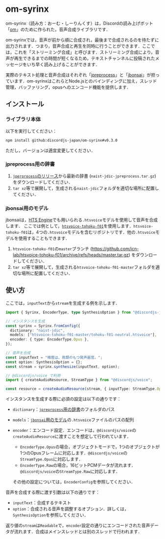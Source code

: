 # om-syrinx

om-syrinx（読み方：おーむ・しーりんくす）は，Discordの読み上げボット「[om](https://github.com/discordjs-japan/om)」のために作られた，音声合成ライブラリです．

om-syrinxでは，音声が前から順に合成され，最後まで合成されるのを待たずに出力されます．つまり，音声合成と再生を同時に行うことができます．ここでは，これを「ストリーミング合成」と呼びます．ストリーミング合成により，音声が再生できるまでの時間が短くなるため，テキストチャンネルに投稿されたメッセージをいち早く読み上げることができます．

実際のテキスト処理と音声合成はそれぞれ「[jpreprocess](https://crates.io/crates/jpreprocess)」と「[jbonsai](https://crates.io/crates/jbonsai)」が担っています．om-syrinxはこれらとNode.jsとのバインディングに加え，スレッド管理，バッファリング，opusへのエンコード機能を提供します．

## インストール

### ライブラリ本体

以下を実行してください：
```sh
npm install github:discordjs-japan/om-syrinx#v0.3.0
```
ただし，バージョンは適宜変更してください．

### jpreprocess用の辞書

1.  [`jperprocess`のリリース](https://github.com/jpreprocess/jpreprocess/releases)から最新の辞書 (`naist-jdic-jpreprocess.tar.gz`) をダウンロードしてください．
1.  `tar xz`等で展開して，生成される`naist-jdic`フォルダを適切な場所に配置してください．

### jbonsai用のモデル

jbonsaiは，[HTS Engine](https://hts-engine.sourceforge.net)でも用いられる`.htsvoice`モデルを使用して音声を合成します．
ここでは例として，[`htsvoice-tohoku-f01`](https://github.com/icn-lab/htsvoice-tohoku-f01)を使用します．`htsvoice-tohoku-f01`は，4つの`.htsvoice`モデルを含むリポジトリです．他の`.htsvoice`モデルを使用することもできます．

1.  `htsvoice-tohoku-f01`の`master`ブランチ (<https://github.com/icn-lab/htsvoice-tohoku-f01/archive/refs/heads/master.tar.gz>) をダウンロードしてください．
1.  `tar xz`等で展開して，生成される`htsvoice-tohoku-f01-master`フォルダを適切な場所に配置してください．

## 使い方

ここでは，`inputText`から`stream`を生成する例を示します．

```ts
import { Syrinx, EncoderType, type SynthesisOption } from "@discordjs-japan/om-syrinx";

// インスタンスを生成
const syrinx = Syrinx.fromConfig({
  dictionary: "naist-jdic",
  models: ["htsvoice-tohoku-f01-master/tohoku-f01-neutral.htsvoice"],
  encoder: { type: EncoderType.Opus },
});

// 音声を合成
const inputText = "鳴管は、鳥類のもつ発声器官。";
const option: SynthesisOption = {};
const stream = syrinx.synthesize(inputText, option);

// @discordjs/voice で利用
import { createAudioResource, StreamType } from "@discordjs/voice";

const resource = createAudioResource(stream, { inputType: StreamType.Opus });
```

インスタンスを生成する際に必須の設定は以下の通りです：
- `dictionary`：[`jpreprocess`用の辞書](#jpreprocess用の辞書)のフォルダのパス
- `models`：[`jbonsai`用のモデル](#jbonsai用のモデル)の`.htsvoice`ファイルのパスの配列
- `encoder`：エンコード設定．エンコードは，`@discordjs/voice`の`createAudioResource`に渡すことを想定して行われています．
  - `EncoderType.Opus`の場合，オブジェクトモードで，1つのオブジェクトが1つのOpusフレームに対応します．`@discordjs/voice`の`StreamType.Opus`に対応します．
  - `EncoderType.Raw`の場合，16ビットPCMデータが流れます．`@discordjs/voice`の`StreamType.Raw`に対応します．
  
  その他の設定については，`EncoderConfig`を参照してください．

音声を合成する際に渡す引数は以下の通りです：
- `inputText`：合成するテキスト
- `option`：合成される音声を調整するオプション．詳しくは，`SynthesisOption`を参照してください．

返り値の`stream`は`Readable`で，`encoder`設定の通りにエンコードされた音声データが流れます．合成はメインスレッドとは別のスレッドで行われます．
